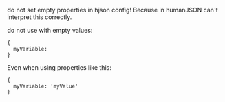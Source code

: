 do not set empty properties in hjson config! Because in humanJSON can´t interpret this correctly.

do not use with empty values:
```
{
  myVariable:  
}
```

Even when using properties like this:
```
{
  myVariable: 'myValue'
}
```

